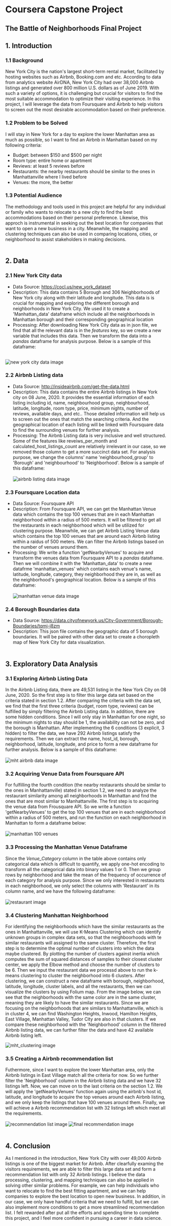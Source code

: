 # **Coursera Capstone Project**
## The Battle of Neighborhoods Final Project


## 1. Introduction
### 1.1 Background
New York City is the nation's largest short-term rental market, facilitated by hosting websites such as Airbnb, Booking.com and etc. According to data from analytics website AirDNA, New York City had over 38,000 Airbnb listings and generated over 800 million U.S. dollars as of June 2019. With such a variety of options, it is challenging but crucial for visitors to find the most suitable accommodation to optimize their visiting experience. In this project, I will leverage the data from Foursquare and Airbnb to help visitors to screen out the most desirable accommodation based on their preference.

### 1.2 Problem to be Solved
I will stay in New York for a day to explore the lower Manhattan area as much as possible, so I want to find an Airbnb in Manhattan based on my following criteria: 
+ Budget: between $150 and $500 per night
+ Room type: entire home or apartment
+ Reviews: at least 5 reviews before
+ Restaurants: the nearby restaurants should be similar to the ones in Manhattanville where I lived before
+ Venues: the more, the better
### 1.3 Potential Audience
The methodology and tools used in this project are helpful for any individual or family who wants to relocate to a new city to find the best accommodations based on their personal preference. Likewise, this approch is instrumental in seeking out the best location for companies that want to open a new business in a city. Meanwhile, the mapping and clustering techniques can also be used in comparing locations, cities, or neighborhood to assist stakeholders in making decisions.<br><br>

## 2. Data
### 2.1 New York City data
+ Data Source: https://cocl.us/new_york_dataset
+ Description: This data contains 5 Borough and 306 Neighborhoods of New York city along with their latitude and longitude. This data is is crucial for mapping and exploring the different borough and neighborhoods in New York City. We used it to create a 'Manhattan_data' dataframe which include all the neighborhoods in Manhattan borough and their corresponding geographical location
+ Processing: After downloading New York City data as in json file, we find that all the relevant data is in the _features_ key, so we create a new variable that includes this data. Then we transform the data into a _pandas_ dataframe for analysis purpose. Below is a sample of this dataframe:<br><br>

![new york city data image](https://user-images.githubusercontent.com/67845270/87205315-27379c80-c2d5-11ea-8979-85e09f13e017.png)


### 2.2 Airbnb Listing data
+ Data Source: http://insideairbnb.com/get-the-data.html
+ Description: This data contains the entire Airbnb listings in New York city on 08 June, 2020. It provides the essential information of each listing including id, name, neighbourhood group, neighbourhood, latitude, longitude, room type, price, minimum nights, number of reviews, available days, and etc.. Those detailed information will help us to screen out the ones that match the searching criteria. And the geographical location of each listing will be linked with Foursquare data to find the surrounding venues for further analysis. 
+ Processing: The Airbnb Listing data is very inclusive and well structured. Some of the features like reveiws_per_month and calculated_host_listings_count are relatively irrelevant in our case, so we removed those column to get a more succinct data set. For analysis purpose, we change the columns' name 'neighbourhood_group' to 'Borough' and 'neighbourhood' to 'Neighborhood'. Below is a sample of this dataframe:<br><br>
![airbnb listing data image](https://user-images.githubusercontent.com/67845270/87207075-05401900-c2d9-11ea-9a94-6783b50bed37.png)

### 2.3 Foursquare Location data
+ Data Source: Foursquare API
+ Description: From Foursquare API, we can get the Manhattan Venue data which contains the top 100 venues that are in each Manhattan neighborhood within a radius of 500 meters. It will be filtered to get all the restaurants in each neighborhood which will be utilized for clustering purpose. Meanwhile, we can get Airbnb Listing Venue data which contains the top 100 venues that are around each Airbnb listing within a raidus of 500 meters. We can filter the Airbnb listings based on the number of venues around them.
+ Processing: We write a function 'getNearbyVenues' to acquire and transform the venues data from Foursquare API to a _pandas_ dataframe. Then we will combine it with the 'Manhattan_data' to create a new datafrme 'manhattan_venues' which contains each venue's name, latitude, longitude, category, they neighborhood they are in, as well as the neighborhood's geographical location. Below is a sample of this dataframe:<br><br>
![manhattan venue data image](https://user-images.githubusercontent.com/67845270/87211866-a20ab280-c2e9-11ea-9dd0-acf47f6d2fbc.png)


### 2.4 Borough Boundaries data
+ Data Source: https://data.cityofnewyork.us/City-Government/Borough-Boundaries/tqmj-j8zm
+ Description: This json file contains the geographic data of 5 borough boundaries. It will be paired with other data set to create a choropleth map of New York City for data visualization.<br><br>

## 3. Exploratory Data Analysis
### 3.1 Exploring Airbnb Listing Data
In the Airbnb Listing data, there are 49,531 listing in the New York City on 08 June, 2020. So the first step is to filter this large data set based on the criteria stated in section 1.2. After comparing the criteria with the data set, we find that the first three criteria (budget, room type, reviews) can be fulfilled by simply filtering the Airbnb Listing data. In addition, there are some hidden conditions. Since I will only stay in Manhattan for one night, so the minimum nights to stay should be 1, the availability can not be zero, and the borough is Manhattan. After implementing the 6 conditions (3 explicit, 3 hidden) to filter the data, we have 292 Airbnb listings satisfy the requirements.
Then we can extract the name, host_id, borough, neighborhood, latitude, longitude, and price to form a new dataframe for further analysis. Below is a sample of this dataframe:<br><br>
![mht airbnb data image](https://user-images.githubusercontent.com/67845270/87213050-fd3fa380-c2ef-11ea-9c18-c3b406ef4a3b.png)

### 3.2 Acquiring Venue Data from Foursquare API
For fulfilling the fourth condition (the nearby restaurants should be similar to the ones in Manhattanville) stated in section 1.2, we need to analyze the restaurant similarity among all neighborhoods in Manhattan and find the ones that are most simliar to Manhattanville. The first step is to acquiring the venue data from Frousquare API. So we write a function 'getNearbyVenues' to get the top 100 venues that are in each neighborhood within a radius of 500 meters, and run the function on each neighborhood in Manhattan to form a dataframe below: <br><br>
![manhattan 100 venues](https://user-images.githubusercontent.com/67845270/87213467-362d4780-c2f3-11ea-9685-d7123486f979.png)

### 3.3 Processing the Manhattan Venue Dataframe
Since the _Venue_Category_ column in the table above contains only categorical data which is difficult to quantify, we apply one-hot encoding to transform all the categorical data into binary values 1 or 0. Then we group rows by neighborhood and take the mean of the frequency of occurrence of each category for analysis purpose. Since we only interested in restaurants in each neighborhood, we only select the columns with 'Restaurant' in its column name, and we have the following dataframe:<br><br>
![restaurant image](https://user-images.githubusercontent.com/67845270/87213854-0cc1eb00-c2f6-11ea-89c3-2bf49a07c2b8.png)

### 3.4 Clustering Manhattan Neighborhood
For identifying the neighborhoods which have the similar restaurants as the ones in Manhattanville, we will use K-Means Clustering which can identify unknown groups in complex data sets, so that the neighboorhoods with te similar restaurants will assigned to the same cluster. Therefore, the first step is to determine the optimal number of clusters into which the data maybe clustered. By plotting the number of clusters against inertia which computes the sum of squared distances of samples to their closest cluster center, we apply the Elbow method and choose the number of clusters to be 6. Then we input the restaurant data we processd above to run the k-means clustering to cluster the neighborhood into 6 clusters. After clustering, we can construct a new dataframe with borough, neighborhood, latitude, longitude, cluster labels, and all the restaurants, then we can visualize the clusters by using Folium map.
From the image below, we can see that the neighborhoods with the same color are in the same cluster, meaning they are likely to have the similar restaurants. Since we are focusing on the neighborhoods that are similars to Manhattanville, which is in cluster 4, we can find Washington Heights, Inwood, Hamilton Heights, East Village, Manhattan Valley, Tudor City are also in that clusters. If we compare these neighborhood with the 'Neighborhood' column in the filtered Airbnb listing data, we can further filter the data  and have 42 available Airbnb listing left.

![mht_clustering image](https://user-images.githubusercontent.com/67845270/87214418-4ac10e00-c2fa-11ea-8fad-9a0599fe1de9.png)

### 3.5 Creating a Airbnb recommendation list
Futhermore, since I want to explore the lower Manhattan area, only the Airbnb listings in East Village match all the criteria for now. So we further filter the 'Neighborhood' column in the Airbnb listing data and we have 32 listings left. Now, we can move on to the last criteria on the section 1.2. We will apply the 'getNearbyVenues' function again using the airbnb's host id, latitude, and longitude to acquire the top venues around each Airbnb listing, and we only keep the listings that have 100 venues around them. Finally, we will achieve a Airbnb recommendation list with 32 listings left which meet all the requirements.<br><br>
![recommendation list image](https://user-images.githubusercontent.com/67845270/87214913-e94f6e00-c2fe-11ea-959d-3d9004307f0d.png)
![final recommendation image](https://user-images.githubusercontent.com/67845270/87214932-1bf96680-c2ff-11ea-90ec-fe9096bedea1.png)<br><br>


## 4. Conclusion 
As I mentioned in the introduction, New York City with over 49,000 Airbnb listings is one of the biggest market for Airbnb. After clearfully examing the visitors requirements, we are able to filter this large data set and form a recommendation list with only 32 Airbnb listings. I believe the data processing, clustering, and mapping techniques can also be applied in solving other similar problems. For example, we can help individuals who want to relocate to find the best fitting apartment, and we can help companies to explore the best location to open new business. In addition, in our case, we only have handful criteria that we need to fulfill, but we can also implement more conditions to get a more streamlined recommendation list. I felt rewarded after put all the efforts and spending time to complete this project, and I feel more confident in pursuing a career in data science.
